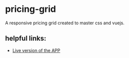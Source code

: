 # pricing-grid

A responsive pricing grid created to master css and vuejs.

## helpful links:

* [Live version of the APP](https://flamboyant-pasteur-a1e748.netlify.com/)